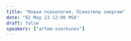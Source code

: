 ```yaml
---
title: "Новая психология. Психотипы энергии"
date: "02 May 23 12:00 MSK"
draft: false
speakers: ["artem-sverkunov"]
---
```

